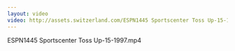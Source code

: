 ```yaml
---
layout: video
video: http://assets.switzerland.com/ESPN1445 Sportscenter Toss Up-15-1997.mp4
---
```

ESPN1445 Sportscenter Toss Up-15-1997.mp4
